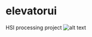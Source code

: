# elevatorui
HSI processing project
![alt text](https://raw.githubusercontent.com/dyaniel96/elevatorui/pics/raiderpark.jpg)
